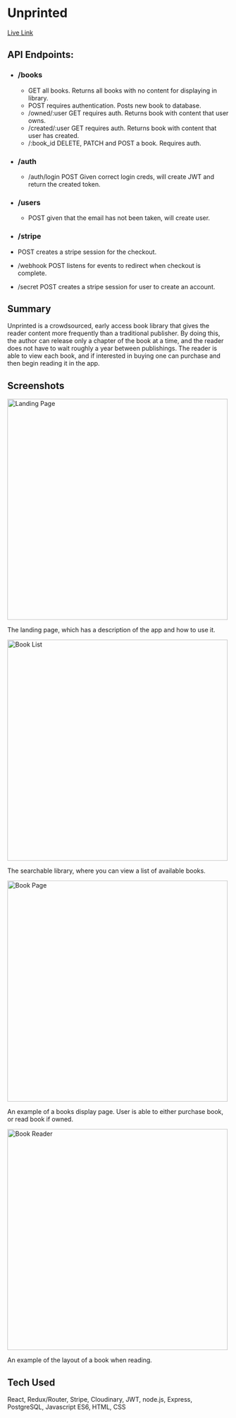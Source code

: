 # Unprinted

[Live Link](https://unprinted-client.vercel.app/)

## API Endpoints:

- ### /books

  - GET all books. Returns all books with no content for displaying in library.
  - POST requires authentication. Posts new book to database.
  - /owned/:user GET requires auth. Returns book with content that user owns.
  - /created/:user GET requires auth. Returns book with content that user has created.
  - /:book_id DELETE, PATCH and POST a book. Requires auth.

- ### /auth

  - /auth/login POST Given correct login creds, will create JWT and return the created token.

- ### /users

  - POST given that the email has not been taken, will create user.

- ### /stripe
- POST creates a stripe session for the checkout.
- /webhook POST listens for events to redirect when checkout is complete.
- /secret POST creates a stripe session for user to create an account.

## Summary

Unprinted is a crowdsourced, early access book library that gives the reader content more frequently than a traditional publisher. By doing this, the author can release only a chapter of the book at a time, and the reader does not have to wait roughly a year between publishings. The reader is able to view each book, and if interested in buying one can purchase and then begin reading it in the app.

## Screenshots

<img src="https://res.cloudinary.com/unprinted/image/upload/v1594062755/screenshots/LandingPage_vuzpbp.png" alt="Landing Page" width="500"/>

The landing page, which has a description of the app and how to use it.

<img src="https://res.cloudinary.com/unprinted/image/upload/v1594062755/screenshots/BooksList_dxm4tp.png" alt="Book List" width="500"/>

The searchable library, where you can view a list of available books.

<img src="https://res.cloudinary.com/unprinted/image/upload/v1594062755/screenshots/BookDisplay_hooqgp.png" alt="Book Page" width="500"/>

An example of a books display page. User is able to either purchase book, or read book if owned.

<img src="https://res.cloudinary.com/unprinted/image/upload/v1594079152/screenshots/Book_Reader_hwbdnr.png" alt="Book Reader" width="500"/>

An example of the layout of a book when reading.

## Tech Used

React, Redux/Router, Stripe, Cloudinary, JWT, node.js, Express, PostgreSQL, Javascript ES6, HTML, CSS
